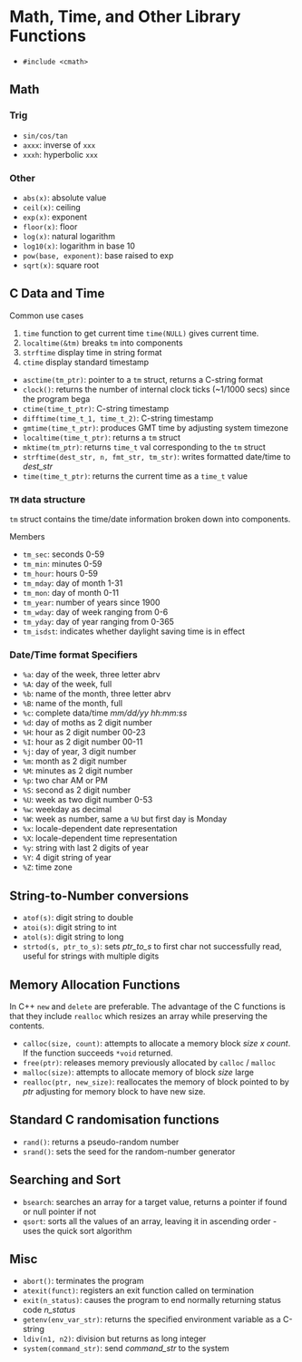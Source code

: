 # Math, Time, and Other Library Functions

 - `#include <cmath>`

## Math

### Trig

 - `sin/cos/tan`
 - `axxx`: inverse of `xxx`
 - `xxxh`: hyperbolic `xxx`

### Other

 - `abs(x)`: absolute value
 - `ceil(x)`: ceiling
 - `exp(x)`: exponent
 - `floor(x)`: floor
 - `log(x)`: natural logarithm
 - `log10(x)`: logarithm in base 10
 - `pow(base, exponent)`: base raised to exp
 - `sqrt(x)`: square root

## C Data and Time

Common use cases

 1. `time` function to get current time `time(NULL)` gives current time.
 2. `localtime(&tm)` breaks `tm` into components
 3. `strftime` display time in string format
 4. `ctime` display standard timestamp


 - `asctime(tm_ptr)`: pointer to a `tm` struct, returns a C-string format
 - `clock()`: returns the number of internal clock ticks (~1/1000 secs) since the program bega
 - `ctime(time_t_ptr)`: C-string timestamp
 - `difftime(time_t_1, time_t_2)`: C-string timestamp
 - `gmtime(time_t_ptr)`: produces GMT time by adjusting system timezone
 - `localtime(time_t_ptr)`: returns a `tm` struct
 - `mktime(tm_ptr)`: returns `time_t` val corresponding to the `tm` struct
 - `strftime(dest_str, n, fmt_str, tm_str)`: writes formatted date/time to *dest_str* 
 - `time(time_t_ptr)`: returns the current time as a `time_t` value

### `TM` data structure

`tm` struct contains the time/date information broken down into components.

Members

 - `tm_sec`: seconds 0-59
 - `tm_min`: minutes 0-59
 - `tm_hour`: hours 0-59
 - `tm_mday`: day of month 1-31
 - `tm_mon`: day of month 0-11
 - `tm_year`: number of years since 1900
 - `tm_wday`: day of week ranging from 0-6
 - `tm_yday`: day of year ranging from 0-365
 - `tm_isdst`: indicates whether daylight saving time is in effect
  

### Date/Time format Specifiers

 - `%a`: day of the week, three letter abrv
 - `%A`: day of the week, full
 - `%b`: name of the month, three letter abrv
 - `%B`: name of the month, full
 - `%c`: complete data/time *mm/dd/yy hh:mm:ss*
 - `%d`: day of moths as 2 digit number 
 - `%H`: hour as 2 digit number 00-23
 - `%I`: hour as 2 digit number 00-11
 - `%j`: day of year, 3 digit number
 - `%m`: month as 2 digit number
 - `%M`: minutes as 2 digit number
 - `%p`: two char AM or PM
 - `%S`: second as 2 digit number
 - `%U`: week as two digit number 0-53
 - `%w`: weekday as decimal
 - `%W`: week as number, same a `%U` but first day is Monday
 - `%x`: locale-dependent date representation 
 - `%X`: locale-dependent time representation 
 - `%y`: string with last 2 digits of year
 - `%Y`: 4 digit string of year
 - `%Z`: time zone

## String-to-Number conversions

 - `atof(s)`: digit string to double
 - `atoi(s)`: digit string to int
 - `atol(s)`: digit string to long
 - `strtod(s, ptr_to_s)`: sets *ptr_to_s* to first char not successfully read, useful for strings with multiple digits

## Memory Allocation Functions

In C++ `new` and `delete` are preferable. The advantage of the C functions is that they include `realloc` which resizes an array while preserving the contents.

 - `calloc(size, count)`: attempts to allocate a memory block *size x count*. If the function succeeds `*void` returned. 
 - `free(ptr)`: releases memory previously allocated by `calloc` / `malloc` 
 - `malloc(size)`: attempts to allocate memory of block *size* large
 - `realloc(ptr, new_size)`: reallocates the memory of block pointed to by *ptr* adjusting for memory block to have new size.


## Standard C randomisation functions

 - `rand()`: returns a pseudo-random number 
 - `srand()`: sets the seed for the random-number generator

## Searching and Sort

 - `bsearch`: searches an array for a target value, returns a pointer if found or null pointer if not
 - `qsort`: sorts all the values of an array, leaving it in ascending order - uses the quick sort algorithm

## Misc

 - `abort()`: terminates the program
 - `atexit(funct)`: registers an exit function called on termination
 - `exit(n_status)`: causes the program to end normally returning status code *n_status*
 - `getenv(env_var_str)`: returns the specified environment variable as a C-string
 - `ldiv(n1, n2)`: division but returns as long integer
 - `system(command_str)`: send *command_str* to the system



